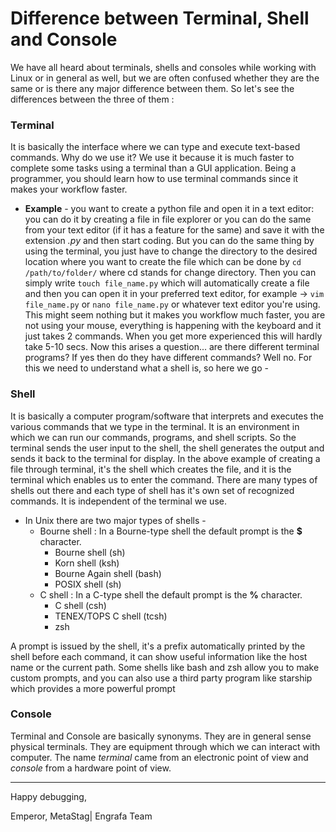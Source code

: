 # Difference between Terminal, Shell and Console
We have all heard about terminals, shells and consoles while working with Linux or in general as well, but we are often confused whether they are the same or is there any major difference between them. So let's see the differences between the three of them :
### Terminal
It is basically the interface where we can type and execute text-based commands. Why do we use it? We use it because it is much faster to complete some tasks using a terminal than a GUI application. Being a programmer, you should learn how to use terminal commands since it makes your workflow faster. 
- **Example** - you want to create a python file and open it in a text editor: you can do it by creating a file in file explorer or you can do the same from your text editor (if it has a feature for the same) and save it with the extension *.py* and then start coding. 
But you can do the same thing by using the terminal, you just have to change the directory to the desired location where you want to create the file which can be done by `cd /path/to/folder/` where cd stands for change directory. Then you can simply write `touch file_name.py` which will automatically create a file and then you can open it in your preferred text editor, for example -> `vim file_name.py` or `nano file_name.py` or whatever text editor you're using. This might seem nothing but it makes you workflow much faster, you are not using your mouse, everything is happening with the keyboard and it just takes 2 commands. When you get more experienced this will hardly take 5-10 secs. Now this arises a question... are there different terminal programs? If yes then do they have different commands? Well no. For this we need to understand what a shell is, so here we go - 

### Shell
It is basically a computer program/software that interprets and executes the various commands that we type in the terminal. It is an environment in which we can run our commands, programs, and shell scripts. So the terminal sends the user input to the shell, the shell generates the output and sends it back to the terminal for display. In the above example of creating a file through terminal, it's the shell which creates the file, and it is the terminal which enables us to enter the command. There are many types of shells out there and each type of shell has it's own set of recognized commands. It is independent of the terminal we use.

- In Unix there are two major types of shells -
	- Bourne shell : In a Bourne-type shell the default prompt is the **$** character.
		- Bourne shell (sh)
		- Korn shell (ksh)
		- Bourne Again shell (bash)
		- POSIX shell (sh)
	- C shell : In a C-type shell the default prompt is the **%** character.
		- C shell (csh)
		- TENEX/TOPS C shell (tcsh)
		- zsh

A prompt is issued by the shell, it's a prefix automatically printed by the shell before each command, it can show useful information like the host name or the current path. Some shells like bash and zsh allow you to make custom prompts, and you can also use a third party program like starship which provides a more powerful prompt

### Console
Terminal and Console are basically synonyms. They are in general sense physical terminals. They are equipment through which we can interact with computer. The name *terminal* came from an electronic point of view and *console* from a hardware point of view. 

---

Happy debugging,

Emperor, MetaStag| Engrafa Team
